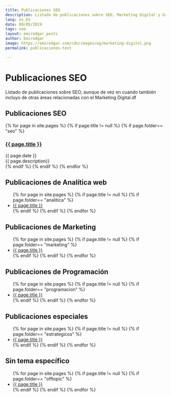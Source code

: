 ```yaml
---
title: Publicaciones SEO
description: Listado de publicaciones sobre SEO, Marketing Digital y Growth Hacking
lang: es_ES
date: 09/05/2019
tags: seo
layout: emirodgar_posts
author: Emirodgar
image: https://emirodgar.com/cdn/images/og/marketing-digital.png
permalink: publicaciones-test

---
```


# Publicaciones SEO

Listado de publicaciones sobre SEO, aunque de vez en cuando también incluyo de otras áreas relacionadas con el Marketing Digital.df

## <a name="seo"></a> Publicaciones SEO

<div class="item mb-5">
				    <div class="media">
					   <div class="media-body">
{% for page in site.pages %}
{% if page.title != null  %}
	{% if page.folder== "seo" %}
	  <h3 class="title mb-1"><a href="{{ page.url }}">{{ page.title }}</a></h3>
	  <div class="meta mb-1"><span class="date">{{ page.date }}</span></div>
	  <div class="intro">{{ page.description}}</div>
	{% endif %}
{% endif %}
{% endfor %}

## <a name="analitica"></a> Publicaciones de Analítica web

<ul>
{% for page in site.pages %}
{% if page.title != null  %}
	{% if page.folder== "analitica" %}
	  <li><a href="{{ page.url }}">{{ page.title }}</a></li>
	{% endif %}
{% endif %}
{% endfor %}
</ul>


## <a name="marketing"></a> Publicaciones de Marketing

<ul>
{% for page in site.pages %}
{% if page.title != null  %}
	{% if page.folder== "marketing" %}
	  <li><a href="{{ page.url }}">{{ page.title }}</a></li>
	{% endif %}
{% endif %}
{% endfor %}
</ul>


## <a name="programacion"></a> Publicaciones de Programación

<ul>
{% for page in site.pages %}
{% if page.title != null  %}
	{% if page.folder== "programacion" %}
	  <li><a href="{{ page.url }}">{{ page.title }}</a></li>
	{% endif %}
{% endif %}
{% endfor %}
</ul>


## <a name="especiales"></a> Publicaciones especiales

<ul>
{% for page in site.pages %}
{% if page.title != null  %}
	{% if page.folder== "estrategicos" %}
	  <li><a href="{{ page.url }}">{{ page.title }}</a></li>
	{% endif %}
{% endif %}
{% endfor %}
</ul>

## <a name="offtopic"></a> Sin tema específico

<ul>
{% for page in site.pages %}
{% if page.title != null  %}
	{% if page.folder== "offtopic" %}
	  <li><a href="{{ page.url }}">{{ page.title }}</a></li>
	{% endif %}
{% endif %}
{% endfor %}
</ul>



<!--stackedit_data:
eyJoaXN0b3J5IjpbMzUyMzUxNTk0LDE3NTMyMTY4NjYsMTk3Nj
c4MjkxOCwtMTk2MTExNzU2NF19
-->